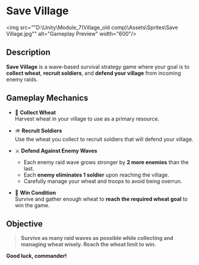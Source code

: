 # Save Village

<img src=""D:\Unity\Module_7(Village_old comp)\Assets\Sprites\Save Village.jpg"" alt="Gameplay Preview" width="600"/>

## Description

**Save Village** is a wave-based survival strategy game where your goal is to **collect wheat**, **recruit soldiers**, and **defend your village** from incoming enemy raids.

## Gameplay Mechanics

- 🌾 **Collect Wheat**  
  Harvest wheat in your village to use as a primary resource.

- 🪖 **Recruit Soldiers**  
  Use the wheat you collect to recruit soldiers that will defend your village.

- ⚔️ **Defend Against Enemy Waves**  
  - Each enemy raid wave grows stronger by **2 more enemies** than the last.  
  - Each **enemy eliminates 1 soldier** upon reaching the village.  
  - Carefully manage your wheat and troops to avoid being overrun.

- 🎯 **Win Condition**  
  Survive and gather enough wheat to **reach the required wheat goal** to win the game.

## Objective

> **Survive as many raid waves as possible while collecting and managing wheat wisely. Reach the wheat limit to win.**

**Good luck, commander!**
